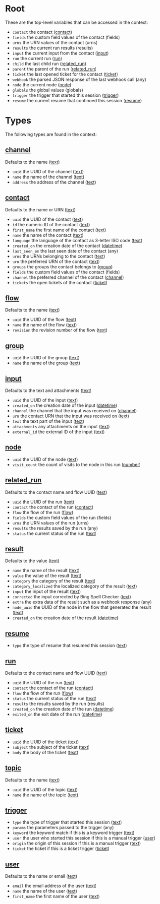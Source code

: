 # Root

These are the top-level variables that can be accessed in the context:

 * `contact` the contact ([contact](context.html#context:contact))
 * `fields` the custom field values of the contact (fields)
 * `urns` the URN values of the contact (urns)
 * `results` the current run results (results)
 * `input` the current input from the contact ([input](context.html#context:input))
 * `run` the current run ([run](context.html#context:run))
 * `child` the last child run ([related_run](context.html#context:related_run))
 * `parent` the parent of the run ([related_run](context.html#context:related_run))
 * `ticket` the last opened ticket for the contact ([ticket](context.html#context:ticket))
 * `webhook` the parsed JSON response of the last webhook call (any)
 * `node` the current node ([node](context.html#context:node))
 * `globals` the global values (globals)
 * `trigger` the trigger that started this session ([trigger](context.html#context:trigger))
 * `resume` the current resume that continued this session ([resume](context.html#context:resume))



# Types

The following types are found in the context:

<div class="context">
<h2 class="item_title"><a name="context:channel" href="#context:channel">channel</a></h2>

Defaults to the name ([text](expressions.html#type:text))

 * `uuid` the UUID of the channel ([text](expressions.html#type:text))
 * `name` the name of the channel ([text](expressions.html#type:text))
 * `address` the address of the channel ([text](expressions.html#type:text))

<h2 class="item_title"><a name="context:contact" href="#context:contact">contact</a></h2>

Defaults to the name or URN ([text](expressions.html#type:text))

 * `uuid` the UUID of the contact ([text](expressions.html#type:text))
 * `id` the numeric ID of the contact ([text](expressions.html#type:text))
 * `first_name` the first name of the contact ([text](expressions.html#type:text))
 * `name` the name of the contact ([text](expressions.html#type:text))
 * `language` the language of the contact as 3-letter ISO code ([text](expressions.html#type:text))
 * `created_on` the creation date of the contact ([datetime](expressions.html#type:datetime))
 * `last_seen_on` the last seen date of the contact (any)
 * `urns` the URNs belonging to the contact ([text](expressions.html#type:text))
 * `urn` the preferred URN of the contact ([text](expressions.html#type:text))
 * `groups` the groups the contact belongs to ([group](context.html#context:group))
 * `fields` the custom field values of the contact (fields)
 * `channel` the preferred channel of the contact ([channel](context.html#context:channel))
 * `tickets` the open tickets of the contact ([ticket](context.html#context:ticket))

<h2 class="item_title"><a name="context:flow" href="#context:flow">flow</a></h2>

Defaults to the name ([text](expressions.html#type:text))

 * `uuid` the UUID of the flow ([text](expressions.html#type:text))
 * `name` the name of the flow ([text](expressions.html#type:text))
 * `revision` the revision number of the flow ([text](expressions.html#type:text))

<h2 class="item_title"><a name="context:group" href="#context:group">group</a></h2>

 * `uuid` the UUID of the group ([text](expressions.html#type:text))
 * `name` the name of the group ([text](expressions.html#type:text))

<h2 class="item_title"><a name="context:input" href="#context:input">input</a></h2>

Defaults to the text and attachments ([text](expressions.html#type:text))

 * `uuid` the UUID of the input ([text](expressions.html#type:text))
 * `created_on` the creation date of the input ([datetime](expressions.html#type:datetime))
 * `channel` the channel that the input was received on ([channel](context.html#context:channel))
 * `urn` the contact URN that the input was received on ([text](expressions.html#type:text))
 * `text` the text part of the input ([text](expressions.html#type:text))
 * `attachments` any attachments on the input ([text](expressions.html#type:text))
 * `external_id` the external ID of the input ([text](expressions.html#type:text))

<h2 class="item_title"><a name="context:node" href="#context:node">node</a></h2>

 * `uuid` the UUID of the node ([text](expressions.html#type:text))
 * `visit_count` the count of visits to the node in this run ([number](expressions.html#type:number))

<h2 class="item_title"><a name="context:related_run" href="#context:related_run">related_run</a></h2>

Defaults to the contact name and flow UUID ([text](expressions.html#type:text))

 * `uuid` the UUID of the run ([text](expressions.html#type:text))
 * `contact` the contact of the run ([contact](context.html#context:contact))
 * `flow` the flow of the run ([flow](context.html#context:flow))
 * `fields` the custom field values of the run (fields)
 * `urns` the URN values of the run (urns)
 * `results` the results saved by the run (any)
 * `status` the current status of the run ([text](expressions.html#type:text))

<h2 class="item_title"><a name="context:result" href="#context:result">result</a></h2>

Defaults to the value ([text](expressions.html#type:text))

 * `name` the name of the result ([text](expressions.html#type:text))
 * `value` the value of the result ([text](expressions.html#type:text))
 * `category` the category of the result ([text](expressions.html#type:text))
 * `category_localized` the localized category of the result ([text](expressions.html#type:text))
 * `input` the input of the result ([text](expressions.html#type:text))
 * `corrected` the input corrected by Bing Spell Checker ([text](expressions.html#type:text))
 * `extra` the extra data of the result such as a webhook response (any)
 * `node_uuid` the UUID of the node in the flow that generated the result ([text](expressions.html#type:text))
 * `created_on` the creation date of the result ([datetime](expressions.html#type:datetime))

<h2 class="item_title"><a name="context:resume" href="#context:resume">resume</a></h2>

 * `type` the type of resume that resumed this session ([text](expressions.html#type:text))

<h2 class="item_title"><a name="context:run" href="#context:run">run</a></h2>

Defaults to the contact name and flow UUID ([text](expressions.html#type:text))

 * `uuid` the UUID of the run ([text](expressions.html#type:text))
 * `contact` the contact of the run ([contact](context.html#context:contact))
 * `flow` the flow of the run ([flow](context.html#context:flow))
 * `status` the current status of the run ([text](expressions.html#type:text))
 * `results` the results saved by the run (results)
 * `created_on` the creation date of the run ([datetime](expressions.html#type:datetime))
 * `exited_on` the exit date of the run ([datetime](expressions.html#type:datetime))

<h2 class="item_title"><a name="context:ticket" href="#context:ticket">ticket</a></h2>

 * `uuid` the UUID of the ticket ([text](expressions.html#type:text))
 * `subject` the subject of the ticket ([text](expressions.html#type:text))
 * `body` the body of the ticket ([text](expressions.html#type:text))

<h2 class="item_title"><a name="context:topic" href="#context:topic">topic</a></h2>

Defaults to the name ([text](expressions.html#type:text))

 * `uuid` the UUID of the topic ([text](expressions.html#type:text))
 * `name` the name of the topic ([text](expressions.html#type:text))

<h2 class="item_title"><a name="context:trigger" href="#context:trigger">trigger</a></h2>

 * `type` the type of trigger that started this session ([text](expressions.html#type:text))
 * `params` the parameters passed to the trigger (any)
 * `keyword` the keyword match if this is a keyword trigger ([text](expressions.html#type:text))
 * `user` the user who started this session if this is a manual trigger ([user](context.html#context:user))
 * `origin` the origin of this session if this is a manual trigger ([text](expressions.html#type:text))
 * `ticket` the ticket if this is a ticket trigger ([ticket](context.html#context:ticket))

<h2 class="item_title"><a name="context:user" href="#context:user">user</a></h2>

Defaults to the name or email ([text](expressions.html#type:text))

 * `email` the email address of the user ([text](expressions.html#type:text))
 * `name` the name of the user ([text](expressions.html#type:text))
 * `first_name` the first name of the user ([text](expressions.html#type:text))


</div>

